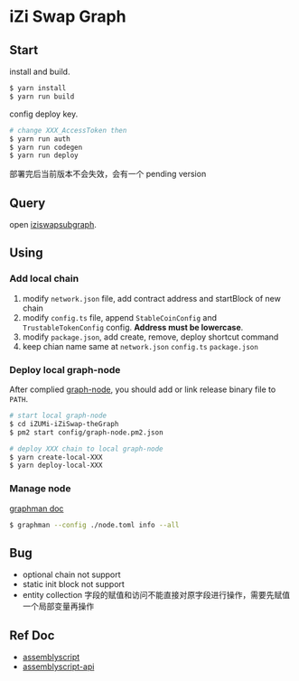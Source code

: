 # iZi Swap Graph

## Start

install and build.

```sh
$ yarn install
$ yarn run build
```

config deploy key.

```sh
# change XXX_AccessToken then
$ yarn run auth 
$ yarn run codegen 
$ yarn run deploy
```

部署完后当前版本不会失效，会有一个 pending version

## Query

open [iziswapsubgraph](https://thegraph.com/hosted-service/subgraph/izumifinance/iziswapsubgraph).

## Using

### Add local chain

1. modify `network.json` file, add contract address and startBlock of new chain
2. modify `config.ts` file, append `StableCoinConfig` and `TrustableTokenConfig` config. **Address must be lowercase**.
3. modify `package.json`, add create, remove, deploy shortcut command
4. keep chian name same at `network.json` `config.ts` `package.json`

### Deploy local graph-node

After complied [graph-node](https://github.com/graphprotocol/graph-node), you should add or link release binary file to `PATH`.

```sh
# start local graph-node
$ cd iZUMi-iZiSwap-theGraph
$ pm2 start config/graph-node.pm2.json

# deploy XXX chain to local graph-node
$ yarn create-local-XXX
$ yarn deploy-local-XXX
```

### Manage node

[graphman doc](https://github.com/graphprotocol/graph-node/blob/master/docs/graphman.md)

```sh
$ graphman --config ./node.toml info --all
```

## Bug

- optional chain not support
- static init block not support
- entity collection 字段的赋值和访问不能直接对原字段进行操作，需要先赋值一个局部变量再操作

## Ref Doc

- [assemblyscript](https://www.assemblyscript.org/types.html)
- [assemblyscript-api](https://docs.thegraph.academy/official-docs/developer/assemblyscript-api)
